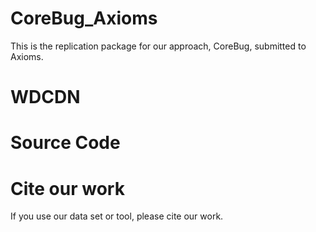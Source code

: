 # CoreBug_Axioms
This is the replication package for our approach, CoreBug, submitted to Axioms.

# WDCDN

# Source Code

# Cite our work
If you use our data set or tool, please cite our work.
